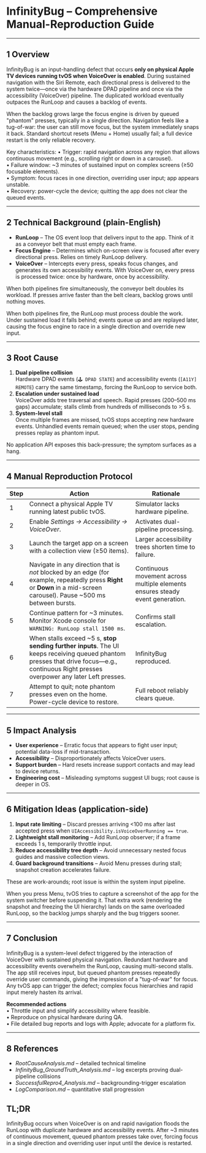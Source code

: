 # InfinityBug – Comprehensive Manual-Reproduction Guide

---

## 1  Overview

InfinityBug is an input-handling defect that occurs **only on physical Apple TV devices running tvOS when VoiceOver is enabled**. During sustained navigation with the Siri Remote, each directional press is delivered to the system twice—once via the hardware DPAD pipeline and once via the accessibility (VoiceOver) pipeline. The duplicated workload eventually outpaces the RunLoop and causes a backlog of events.

When the backlog grows large the focus engine is driven by queued "phantom" presses, typically in a single direction. Navigation feels like a tug-of-war: the user can still move focus, but the system immediately snaps it back. Standard shortcut resets (Menu + Home) usually fail; a full device restart is the only reliable recovery.

Key characteristics:
• Trigger: rapid navigation across any region that allows continuous movement (e.g., scrolling right or down in a carousel).  
• Failure window: ~3 minutes of sustained input on complex screens (≥50 focusable elements).  
• Symptom: focus races in one direction, overriding user input; app appears unstable.  
• Recovery: power-cycle the device; quitting the app does not clear the queued events.

---

## 2  Technical Background (plain-English)

* **RunLoop** – The OS event loop that delivers input to the app. Think of it as a conveyor belt that must empty each frame.
* **Focus Engine** – Determines which on-screen view is focused after every directional press. Relies on timely RunLoop delivery.
* **VoiceOver** – Intercepts every press, speaks focus changes, and generates its own accessibility events. With VoiceOver on, every press is processed twice: once by hardware, once by accessibility.

When both pipelines fire simultaneously, the conveyor belt doubles its workload. If presses arrive faster than the belt clears, backlog grows until nothing moves.

When both pipelines fire, the RunLoop must process double the work. Under sustained load it falls behind; events queue up and are replayed later, causing the focus engine to race in a single direction and override new input.

---

## 3  Root Cause

1. **Dual pipeline collision**  
   Hardware DPAD events (`🕹️ DPAD STATE`) and accessibility events (`[A11Y] REMOTE`) carry the same timestamp, forcing the RunLoop to service both.
2. **Escalation under sustained load**  
   VoiceOver adds tree traversal and speech. Rapid presses (200–500 ms gaps) accumulate; stalls climb from hundreds of milliseconds to >5 s.
3. **System-level stall**  
   Once multiple frames are missed, tvOS stops accepting new hardware events. Unhandled events remain queued; when the user stops, pending presses replay as phantom input.

No application API exposes this back-pressure; the symptom surfaces as a hang.

---

## 4  Manual Reproduction Protocol

| Step | Action | Rationale |
|------|--------|-----------|
| 1 | Connect a physical Apple TV running latest public tvOS. | Simulator lacks hardware pipeline. |
| 2 | Enable *Settings → Accessibility → VoiceOver*. | Activates dual-pipeline processing. |
| 3 | Launch the target app on a screen with a collection view (≥50 items). | Larger accessibility trees shorten time to failure. |
| 4 | Navigate in any direction that is *not* blocked by an edge (for example, repeatedly press **Right** or **Down** in a mid-screen carousel). Pause ~500 ms between bursts. | Continuous movement across multiple elements ensures steady event generation. |
| 5 | Continue pattern for ~3 minutes. Monitor Xcode console for `WARNING: RunLoop stall 1500 ms`. | Confirms stall escalation. |
| 6 | When stalls exceed ~5 s, **stop sending further inputs**. The UI keeps receiving queued phantom presses that drive focus—e.g., continuous Right presses overpower any later Left presses. | InfinityBug reproduced. |
| 7 | Attempt to quit; note phantom presses even on the home. Power-cycle device to restore. | Full reboot reliably clears queue. |

---

## 5  Impact Analysis

* **User experience** – Erratic focus that appears to fight user input; potential data-loss if mid-transaction.  
* **Accessibility** – Disproportionately affects VoiceOver users.  
* **Support burden** – Hard resets increase support contacts and may lead to device returns.  
* **Engineering cost** – Misleading symptoms suggest UI bugs; root cause is deeper in OS.

---

## 6  Mitigation Ideas (application-side)

1. **Input rate limiting** – Discard presses arriving <100 ms after last accepted press when `UIAccessibility.isVoiceOverRunning == true`.
2. **Lightweight stall monitoring** – Add RunLoop observer; if a frame exceeds 1 s, temporarily throttle input.
3. **Reduce accessibility tree depth** – Avoid unnecessary nested focus guides and massive collection views.
4. **Guard background transitions** – Avoid Menu presses during stall; snapshot creation accelerates failure.

These are work-arounds; root issue is within the system input pipeline.

When you press Menu, tvOS tries to capture a screenshot of the app for the system switcher before suspending it. That extra work (rendering the snapshot and freezing the UI hierarchy) lands on the same overloaded RunLoop, so the backlog jumps sharply and the bug triggers sooner.

---

## 7  Conclusion

InfinityBug is a system-level defect triggered by the interaction of VoiceOver with sustained physical navigation. Redundant hardware and accessibility events overwhelm the RunLoop, causing multi-second stalls. The app still receives input, but queued phantom presses repeatedly override user commands, giving the impression of a "tug-of-war" for focus. Any tvOS app can trigger the defect; complex focus hierarchies and rapid input merely hasten its arrival.

**Recommended actions**  
• Throttle input and simplify accessibility where feasible.  
• Reproduce on physical hardware during QA.  
• File detailed bug reports and logs with Apple; advocate for a platform fix.

---

## 8  References

* *RootCauseAnalysis.md* – detailed technical timeline  
* *InfinityBug_GroundTruth_Analysis.md* – log excerpts proving dual-pipeline collisions  
* *SuccessfulRepro4_Analysis.md* – backgrounding-trigger escalation  
* *LogComparison.md* – quantitative stall progression

## TL;DR

InfinityBug occurs when VoiceOver is on and rapid navigation floods the RunLoop with duplicate hardware and accessibility events. After ~3 minutes of continuous movement, queued phantom presses take over, forcing focus in a single direction and overriding user input until the device is restarted. 